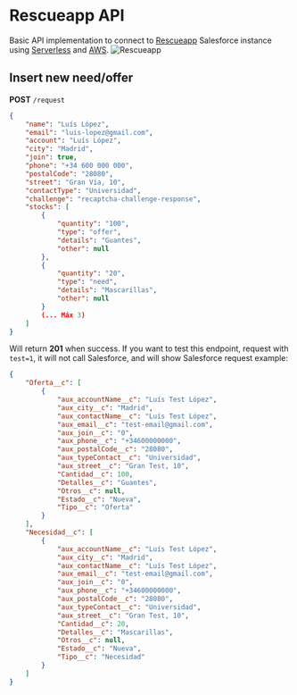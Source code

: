 # Rescueapp API
Basic API implementation to connect to [Rescueapp](https://rescueapp.es) Salesforce instance using [Serverless](https://serverless.com/) and [AWS](https://aws.amazon.com/).
![Rescueapp](https://rescueapp.es/_nuxt/img/6d47846.jpg)

## Insert new need/offer

**POST** `/request` 
```json
{
    "name": "Luís López",
    "email": "luis-lopez@gmail.com",
    "account": "Luís López",
    "city": "Madrid",
    "join": true,
    "phone": "+34 600 000 000",
    "postalCode": "28080",
    "street": "Gran Vía, 10",
    "contactType": "Universidad",
    "challenge": "recaptcha-challenge-response",
    "stocks": [
        {
            "quantity": "100",
            "type": "offer",
            "details": "Guantes",
            "other": null
        },
        {
            "quantity": "20",
            "type": "need",
            "details": "Mascarillas",
            "other": null
        }
        (... Máx 3)
    ]
}
```
Will return **201** when success.
If you want to test this endpoint, request with `test=1`, it will not call Salesforce, and will show Salesforce request example:
```json
{
    "Oferta__c": [
        {
            "aux_accountName__c": "Luís Test López",
            "aux_city__c": "Madrid",
            "aux_contactName__c": "Luís Test López",
            "aux_email__c": "test-email@gmail.com",
            "aux_join__c": "0",
            "aux_phone__c": "+34600000000",
            "aux_postalCode__c": "28080",
            "aux_typeContact__c": "Universidad",
            "aux_street__c": "Gran Test, 10",
            "Cantidad__c": 100,
            "Detalles__c": "Guantes",
            "Otros__c": null,
            "Estado__c": "Nueva",
            "Tipo__c": "Oferta"
        }
    ],
    "Necesidad__c": [
        {
            "aux_accountName__c": "Luís Test López",
            "aux_city__c": "Madrid",
            "aux_contactName__c": "Luís Test López",
            "aux_email__c": "test-email@gmail.com",
            "aux_join__c": "0",
            "aux_phone__c": "+34600000000",
            "aux_postalCode__c": "28080",
            "aux_typeContact__c": "Universidad",
            "aux_street__c": "Gran Test, 10",
            "Cantidad__c": 20,
            "Detalles__c": "Mascarillas",
            "Otros__c": null,
            "Estado__c": "Nueva",
            "Tipo__c": "Necesidad"
        }
    ]
}
```
